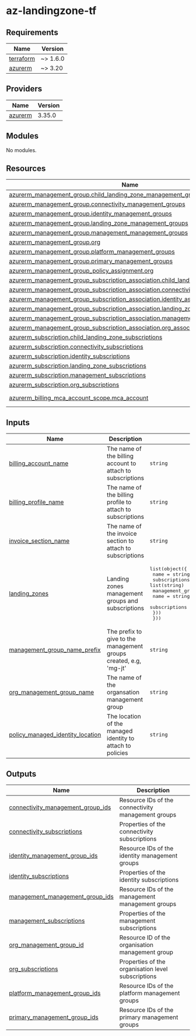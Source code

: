 # az-landingzone-tf
<!-- BEGIN_TF_DOCS -->
## Requirements

| Name | Version |
|------|---------|
| <a name="requirement_terraform"></a> [terraform](#requirement\_terraform) | ~> 1.6.0 |
| <a name="requirement_azurerm"></a> [azurerm](#requirement\_azurerm) | ~> 3.20 |

## Providers

| Name | Version |
|------|---------|
| <a name="provider_azurerm"></a> [azurerm](#provider\_azurerm) | 3.35.0 |

## Modules

No modules.

## Resources

| Name | Type |
|------|------|
| [azurerm_management_group.child_landing_zone_management_groups](https://registry.terraform.io/providers/hashicorp/azurerm/latest/docs/resources/management_group) | resource |
| [azurerm_management_group.connectivity_management_groups](https://registry.terraform.io/providers/hashicorp/azurerm/latest/docs/resources/management_group) | resource |
| [azurerm_management_group.identity_management_groups](https://registry.terraform.io/providers/hashicorp/azurerm/latest/docs/resources/management_group) | resource |
| [azurerm_management_group.landing_zone_management_groups](https://registry.terraform.io/providers/hashicorp/azurerm/latest/docs/resources/management_group) | resource |
| [azurerm_management_group.management_management_groups](https://registry.terraform.io/providers/hashicorp/azurerm/latest/docs/resources/management_group) | resource |
| [azurerm_management_group.org](https://registry.terraform.io/providers/hashicorp/azurerm/latest/docs/resources/management_group) | resource |
| [azurerm_management_group.platform_management_groups](https://registry.terraform.io/providers/hashicorp/azurerm/latest/docs/resources/management_group) | resource |
| [azurerm_management_group.primary_management_groups](https://registry.terraform.io/providers/hashicorp/azurerm/latest/docs/resources/management_group) | resource |
| [azurerm_management_group_policy_assignment.org](https://registry.terraform.io/providers/hashicorp/azurerm/latest/docs/resources/management_group_policy_assignment) | resource |
| [azurerm_management_group_subscription_association.child_landing_zone_associations](https://registry.terraform.io/providers/hashicorp/azurerm/latest/docs/resources/management_group_subscription_association) | resource |
| [azurerm_management_group_subscription_association.connectivity_associations](https://registry.terraform.io/providers/hashicorp/azurerm/latest/docs/resources/management_group_subscription_association) | resource |
| [azurerm_management_group_subscription_association.identity_associations](https://registry.terraform.io/providers/hashicorp/azurerm/latest/docs/resources/management_group_subscription_association) | resource |
| [azurerm_management_group_subscription_association.landing_zone_associations](https://registry.terraform.io/providers/hashicorp/azurerm/latest/docs/resources/management_group_subscription_association) | resource |
| [azurerm_management_group_subscription_association.management_associations](https://registry.terraform.io/providers/hashicorp/azurerm/latest/docs/resources/management_group_subscription_association) | resource |
| [azurerm_management_group_subscription_association.org_associations](https://registry.terraform.io/providers/hashicorp/azurerm/latest/docs/resources/management_group_subscription_association) | resource |
| [azurerm_subscription.child_landing_zone_subscriptions](https://registry.terraform.io/providers/hashicorp/azurerm/latest/docs/resources/subscription) | resource |
| [azurerm_subscription.connectivity_subscriptions](https://registry.terraform.io/providers/hashicorp/azurerm/latest/docs/resources/subscription) | resource |
| [azurerm_subscription.identity_subscriptions](https://registry.terraform.io/providers/hashicorp/azurerm/latest/docs/resources/subscription) | resource |
| [azurerm_subscription.landing_zone_subscriptions](https://registry.terraform.io/providers/hashicorp/azurerm/latest/docs/resources/subscription) | resource |
| [azurerm_subscription.management_subscriptions](https://registry.terraform.io/providers/hashicorp/azurerm/latest/docs/resources/subscription) | resource |
| [azurerm_subscription.org_subscriptions](https://registry.terraform.io/providers/hashicorp/azurerm/latest/docs/resources/subscription) | resource |
| [azurerm_billing_mca_account_scope.mca_account](https://registry.terraform.io/providers/hashicorp/azurerm/latest/docs/data-sources/billing_mca_account_scope) | data source |

## Inputs

| Name | Description | Type | Default | Required |
|------|-------------|------|---------|:--------:|
| <a name="input_billing_account_name"></a> [billing\_account\_name](#input\_billing\_account\_name) | The name of the billing account to attach to subscriptions | `string` | n/a | yes |
| <a name="input_billing_profile_name"></a> [billing\_profile\_name](#input\_billing\_profile\_name) | The name of the billing profile to attach to subscriptions | `string` | n/a | yes |
| <a name="input_invoice_section_name"></a> [invoice\_section\_name](#input\_invoice\_section\_name) | The name of the invoice section to attach to subscriptions | `string` | n/a | yes |
| <a name="input_landing_zones"></a> [landing\_zones](#input\_landing\_zones) | Landing zones management groups and subscriptions | <pre>list(object({<br>    name          = string<br>    subscriptions = list(string)<br>    management_groups = list(object({<br>      name          = string<br>      subscriptions = list(string)<br>    }))<br>  }))</pre> | n/a | yes |
| <a name="input_management_group_name_prefix"></a> [management\_group\_name\_prefix](#input\_management\_group\_name\_prefix) | The prefix to give to the management groups created, e.g, 'mg-jt' | `string` | n/a | yes |
| <a name="input_org_management_group_name"></a> [org\_management\_group\_name](#input\_org\_management\_group\_name) | The name of the organsation management group | `string` | n/a | yes |
| <a name="input_policy_managed_identity_location"></a> [policy\_managed\_identity\_location](#input\_policy\_managed\_identity\_location) | The location of the managed identity to attach to policies | `string` | n/a | yes |

## Outputs

| Name | Description |
|------|-------------|
| <a name="output_connectivity_management_group_ids"></a> [connectivity\_management\_group\_ids](#output\_connectivity\_management\_group\_ids) | Resource IDs of the connectivity management groups |
| <a name="output_connectivity_subscriptions"></a> [connectivity\_subscriptions](#output\_connectivity\_subscriptions) | Properties of the connectivity subscriptions |
| <a name="output_identity_management_group_ids"></a> [identity\_management\_group\_ids](#output\_identity\_management\_group\_ids) | Resource IDs of the identity management groups |
| <a name="output_identity_subscriptions"></a> [identity\_subscriptions](#output\_identity\_subscriptions) | Properties of the identity subscriptions |
| <a name="output_management_management_group_ids"></a> [management\_management\_group\_ids](#output\_management\_management\_group\_ids) | Resource IDs of the management management groups |
| <a name="output_management_subscriptions"></a> [management\_subscriptions](#output\_management\_subscriptions) | Properties of the management subscriptions |
| <a name="output_org_management_group_id"></a> [org\_management\_group\_id](#output\_org\_management\_group\_id) | Resource ID of the organisation management group |
| <a name="output_org_subscriptions"></a> [org\_subscriptions](#output\_org\_subscriptions) | Properties of the organisation level subscriptions |
| <a name="output_platform_management_group_ids"></a> [platform\_management\_group\_ids](#output\_platform\_management\_group\_ids) | Resource IDs of the platform management groups |
| <a name="output_primary_management_group_ids"></a> [primary\_management\_group\_ids](#output\_primary\_management\_group\_ids) | Resource IDs of the primary management groups |
<!-- END_TF_DOCS -->
